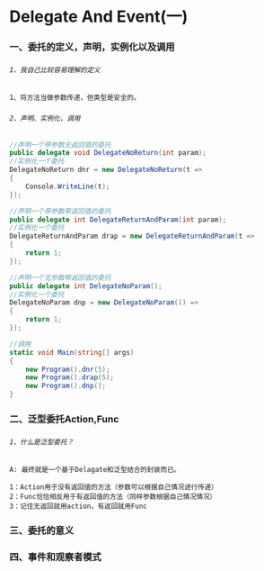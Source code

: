 # Delegate And Event(一)



### 一、委托的定义，声明，实例化以及调用
######  `1、我自己比较容易理解的定义`
    1、将方法当做参数传递，但类型是安全的。
    
######  `2、声明、实例化、调用`   
``` .cs
//声明一个带参数无返回值的委托
public delegate void DelegateNoReturn(int param);
//实例化一个委托
DelegateNoReturn dnr = new DelegateNoReturn(t =>
{
    Console.WriteLine(t);
});

//声明一个带参数带返回值的委托
public delegate int DelegateReturnAndParam(int param);
//实例化一个委托
DelegateReturnAndParam drap = new DelegateReturnAndParam(t =>
{
    return 1;
});

//声明一个无参数带返回值的委托
public delegate int DelegateNoParam();
//实例化一个委托
DelegateNoParam dnp = new DelegateNoParam(() =>
{
    return 1;
});

//调用
static void Main(string[] args)
{
    new Program().dnr(5);
    new Program().drap(5);
    new Program().dnp();
}
```
### 二、泛型委托Action,Func
###### `1、什么是泛型委托？`
    A: 最终就是一个基于Delagate和泛型结合的封装而已。
    
    1：Action用于没有返回值的方法（参数可以根据自己情况进行传递）
    2：Func恰恰相反用于有返回值的方法（同样参数根据自己情况情况）
    3：记住无返回就用action，有返回就用Func

### 三、委托的意义

### 四、事件和观察者模式
